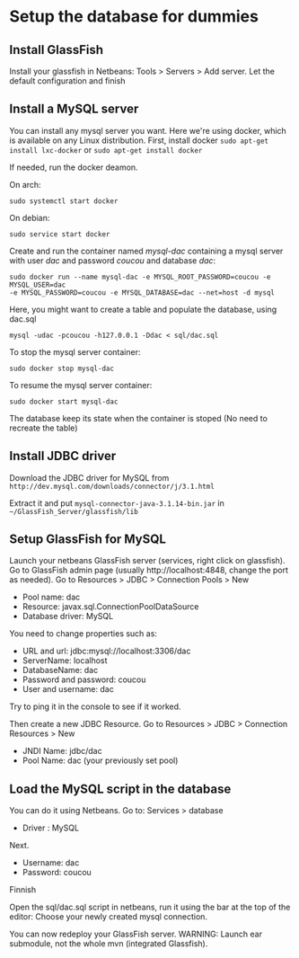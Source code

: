 Setup the database for dummies
===


Install GlassFish
---

Install your glassfish in Netbeans:
Tools > Servers > Add server.
Let the default configuration and finish


Install a MySQL server
---
You can install any mysql server you want.
Here we're using docker, which is available on any Linux distribution.
First, install docker `sudo apt-get install lxc-docker` or `sudo apt-get install docker`

If needed, run the docker deamon.

On arch:
```
sudo systemctl start docker
```

On debian:
```
sudo service start docker
```

Create and run the container named *mysql-dac* containing a mysql server with
user *dac* and password *coucou* and database *dac*:
```
sudo docker run --name mysql-dac -e MYSQL_ROOT_PASSWORD=coucou -e MYSQL_USER=dac
-e MYSQL_PASSWORD=coucou -e MYSQL_DATABASE=dac --net=host -d mysql
```
Here, you might want to create a table and populate the database, using dac.sql
```
mysql -udac -pcoucou -h127.0.0.1 -Ddac < sql/dac.sql
```

To stop the mysql server container:
```
sudo docker stop mysql-dac
```

To resume the mysql server container:
```
sudo docker start mysql-dac
```

The database keep its state when the container is stoped (No need to recreate
the table)

Install JDBC driver
---

Download the JDBC driver for MySQL from
`http://dev.mysql.com/downloads/connector/j/3.1.html`

Extract it and put `mysql-connector-java-3.1.14-bin.jar` in
`~/GlassFish_Server/glassfish/lib` 


Setup GlassFish for MySQL
---

Launch your netbeans GlassFish server (services, right click on glassfish).
Go to GlassFish admin page (usually http://localhost:4848, change the port as
needed).
Go to Resources > JDBC > Connection Pools > New

* Pool name: dac
* Resource: javax.sql.ConnectionPoolDataSource
* Database driver: MySQL

You need to change properties such as:

* URL and url: jdbc:mysql://localhost:3306/dac
* ServerName: localhost
* DatabaseName: dac
* Password and password: coucou
* User and username: dac

Try to ping it in the console to see if it worked.

Then create a new JDBC Resource.
Go to Resources > JDBC > Connection Resources > New

* JNDI Name: jdbc/dac
* Pool Name: dac (your previously set pool)


Load the MySQL script in the database
----

You can do it using Netbeans.
Go to:
Services > database

* Driver : MySQL

Next.

* Username: dac
* Password: coucou

Finnish

Open the sql/dac.sql script in netbeans, run it using the bar at the top of the
editor: Choose your newly created mysql connection.


You can now redeploy your GlassFish server.
WARNING: Launch ear submodule, not the whole mvn (integrated Glassfish).
